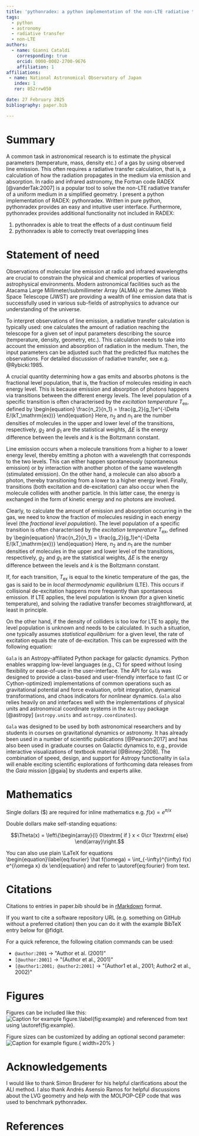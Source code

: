 ```yaml
---
title: 'pythonradex: a python implementation of the non-LTE radiative transfer code RADEX with additional functionality'
tags:
  - python
  - astronomy
  - radiative transfer
  - non-LTE
authors:
  - name: Gianni Cataldi
    corresponding: true
    orcid: 0000-0002-2700-9676
    affiliation: 1
affiliations:
 - name: National Astronomical Observatory of Japan
   index: 1
   ror: 052rrw050

date: 27 February 2025
bibliography: paper.bib

---
```


# Summary

A common task in astronomical research is to estimate the physical parameters (temperature, mass, density etc.) of a gas by using observed line emission. This often requires a radiative transfer calculation, that is, a calculation of how the radiation propagates in the medium via emission and absorption. In radio and infrared astronomy, the Fortran code RADEX [@vanderTak:2007] is a popular tool to solve the non-LTE radiative transfer of a uniform medium in a simplified geometry. I present a python implementation of RADEX: pythonradex. Written in pure python, pythonradex provides an easy and intuitive user interface. Furthermore, pythonradex provides additional functionality not included in RADEX:

1. pythonradex is able to treat the effects of a dust continuum field
2. pythonradex is able to correctly treat overlapping lines

# Statement of need

Observations of molecular line emission at radio and infrared wavelengths are crucial to constrain the physical and chemical properties of various astrophysical environments. Modern astronomical facilities such as the Atacama Large Millimeter/submillimeter Array (ALMA) or the James Webb Space Telescope (JWST) are providing a wealth of line emission data that is successfully used in various sub-fields of astrophysics to advance our understanding of the universe.

To interpret observations of line emission, a radiative transfer calculation is typically used: one calculates the amount of radiation reaching the telescope for a given set of input parameters describing the source (temperature, density, geometry, etc.). This calculation needs to take into account the emission and absorption of radiation in the medium. Then, the input parameters can be adjusted such that the predicted flux matches the observations. For detailed discussion of radiative transfer, see e.g. 
@Rybicki:1985.

A crucial quantity determining how a gas emits and absorbs photons is the fractional level population, that is, the fraction of molecules residing in each energy level. This is because emission and absorption of photons happens via transitions between the different energy levels. The level population of a specific transition is often characterised by the *excitation temperature* $T_\mathrm{ex}$, defined by
\begin{equation}
\frac{n_2}{n_1} = \frac{g_2}{g_1}e^{-\Delta E/(kT_\mathrm{ex})}
\end{equation}
Here, $n_2$ and $n_1$ are the number densities of molecules in the upper and lower level of the transitions, respectively, $g_2$ and $g_1$ are the statistical weights, $\Delta E$ is the energy difference between the levels and $k$ is the Boltzmann constant.


Line emission occurs when a molecule transitions from a higher to a lower energy level, thereby emitting a photon with a wavelength that corresponds to the two levels. This can either happen spontaneously (spontaneous emission) or by interaction with another photon of the same wavelength (stimulated emission). On the other hand, a molecule can also absorb a photon, thereby transitioning from a lower to a higher energy level. Finally, transitions (both excitation and de-excitation) can also occur when the molecule collides with another particle. In this latter case, the energy is exchanged in the form of kinetic energy and no photons are involved.

Clearly, to calculate the amount of emission and absorption occurring in the gas, we need to know the fraction of molecules residing in each energy level (the *fractional level population*). The level population of a specific transition is often characterised by the *excitation temperature* $T_\mathrm{ex}$, defined by
\begin{equation}
\frac{n_2}{n_1} = \frac{g_2}{g_1}e^{-\Delta E/(kT_\mathrm{ex})}
\end{equation}
Here, $n_2$ and $n_1$ are the number densities of molecules in the upper and lower level of the transitions, respectively, $g_2$ and $g_1$ are the statistical weights, $\Delta E$ is the energy difference between the levels and $k$ is the Boltzmann constant.

If, for each transition, $T_\mathrm{ex}$ is equal to the kinetic temperature of the gas, the gas is said to be in *local thermodynamic equilibrium* (LTE). This occurs if collisional de-excitation happens more frequently than spontaneous emission. If LTE applies, the level population is known (for a given kinetic temperature), and solving the radiative transfer becomes straightforward, at least in principle.

On the other hand, if the density of colliders is too low for LTE to apply, the level population is unknown and needs to be calculated. In such a situation, one typically assumes *statistical equilibrium*: for a given level, the rate of excitation equals the rate of de-excitation. This can be expressed with the following equation: 


`Gala` is an Astropy-affiliated Python package for galactic dynamics. Python
enables wrapping low-level languages (e.g., C) for speed without losing
flexibility or ease-of-use in the user-interface. The API for `Gala` was
designed to provide a class-based and user-friendly interface to fast (C or
Cython-optimized) implementations of common operations such as gravitational
potential and force evaluation, orbit integration, dynamical transformations,
and chaos indicators for nonlinear dynamics. `Gala` also relies heavily on and
interfaces well with the implementations of physical units and astronomical
coordinate systems in the `Astropy` package [@astropy] (`astropy.units` and
`astropy.coordinates`).

`Gala` was designed to be used by both astronomical researchers and by
students in courses on gravitational dynamics or astronomy. It has already been
used in a number of scientific publications [@Pearson:2017] and has also been
used in graduate courses on Galactic dynamics to, e.g., provide interactive
visualizations of textbook material [@Binney:2008]. The combination of speed,
design, and support for Astropy functionality in `Gala` will enable exciting
scientific explorations of forthcoming data releases from the *Gaia* mission
[@gaia] by students and experts alike.

# Mathematics

Single dollars ($) are required for inline mathematics e.g. $f(x) = e^{\pi/x}$

Double dollars make self-standing equations:

$$\Theta(x) = \left\{\begin{array}{l}
0\textrm{ if } x < 0\cr
1\textrm{ else}
\end{array}\right.$$

You can also use plain \LaTeX for equations
\begin{equation}\label{eq:fourier}
\hat f(\omega) = \int_{-\infty}^{\infty} f(x) e^{i\omega x} dx
\end{equation}
and refer to \autoref{eq:fourier} from text.

# Citations

Citations to entries in paper.bib should be in
[rMarkdown](http://rmarkdown.rstudio.com/authoring_bibliographies_and_citations.html)
format.

If you want to cite a software repository URL (e.g. something on GitHub without a preferred
citation) then you can do it with the example BibTeX entry below for @fidgit.

For a quick reference, the following citation commands can be used:
- `@author:2001`  ->  "Author et al. (2001)"
- `[@author:2001]` -> "(Author et al., 2001)"
- `[@author1:2001; @author2:2001]` -> "(Author1 et al., 2001; Author2 et al., 2002)"

# Figures

Figures can be included like this:
![Caption for example figure.\label{fig:example}](figure.png)
and referenced from text using \autoref{fig:example}.

Figure sizes can be customized by adding an optional second parameter:
![Caption for example figure.](figure.png){ width=20% }

# Acknowledgements

I would like to thank Simon Bruderer for his helpful clarifications about the ALI method. I also thank Andrés Asensio Ramos for helpful discussions about the LVG geometry and help with the MOLPOP-CEP code that was used to benchmark pythonradex.

# References
